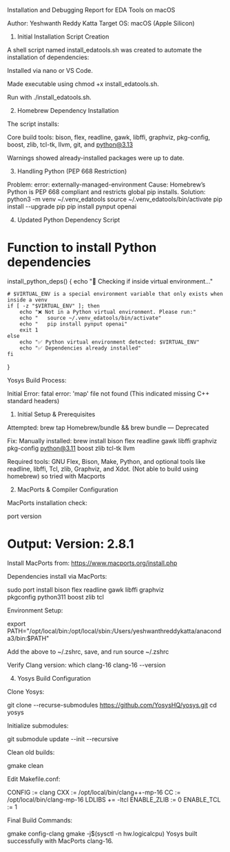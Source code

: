 Installation and Debugging Report for EDA Tools on macOS

Author: Yeshwanth Reddy Katta Target OS: macOS (Apple Silicon)

1. Initial Installation Script Creation

A shell script named install_edatools.sh was created to automate the installation of dependencies:

Installed via nano or VS Code.

Made executable using chmod +x install_edatools.sh.

Run with ./install_edatools.sh.

2. Homebrew Dependency Installation

The script installs:

Core build tools: bison, flex, readline, gawk, libffi, graphviz, pkg-config, boost, zlib, tcl-tk, llvm, git, and python@3.13

Warnings showed already-installed packages were up to date.

3. Handling Python (PEP 668 Restriction)

Problem:
error: externally-managed-environment
Cause: Homebrew’s Python is PEP 668 compliant and restricts global pip installs.
Solution:
python3 -m venv ~/.venv_edatools
source ~/.venv_edatools/bin/activate
pip install --upgrade pip
pip install pynput openai

4. Updated Python Dependency Script

# Function to install Python dependencies
install_python_deps() {
    echo "🐍 Checking if inside virtual environment..."

    # $VIRTUAL_ENV is a special environment variable that only exists when inside a venv
    if [ -z "$VIRTUAL_ENV" ]; then
        echo "❌ Not in a Python virtual environment. Please run:"
        echo "   source ~/.venv_edatools/bin/activate"
        echo "   pip install pynput openai"
        exit 1
    else
        echo "✅ Python virtual environment detected: $VIRTUAL_ENV"
        echo "✅ Dependencies already installed"
    fi
}

Yosys Build Process:

Initial Error:
fatal error: 'map' file not found (This indicated missing C++ standard headers)
1. Initial Setup & Prerequisites

Attempted: brew tap Homebrew/bundle && brew bundle — Deprecated

Fix: Manually installed:
brew install bison flex readline gawk libffi graphviz pkg-config python@3.11 boost zlib tcl-tk llvm

Required tools: GNU Flex, Bison, Make, Python, and optional tools like readline, libffi, Tcl, zlib, Graphviz, and Xdot.
(Not able to build using homebrew) so tried with Macports

2. MacPorts & Compiler Configuration

MacPorts installation check:

port version
# Output: Version: 2.8.1

Install MacPorts from: https://www.macports.org/install.php

Dependencies install via MacPorts:

sudo port install bison flex readline gawk libffi graphviz \
    pkgconfig python311 boost zlib tcl

Environment Setup:

export PATH="/opt/local/bin:/opt/local/sbin:/Users/yeshwanthreddykatta/anaconda3/bin:$PATH"

Add the above to ~/.zshrc, save, and run source ~/.zshrc

Verify Clang version:
which clang-16
clang-16 --version

4. Yosys Build Configuration

Clone Yosys:

git clone --recurse-submodules https://github.com/YosysHQ/yosys.git
cd yosys

Initialize submodules:

git submodule update --init --recursive

Clean old builds:

gmake clean

Edit Makefile.conf:

CONFIG := clang
CXX := /opt/local/bin/clang++-mp-16
CC := /opt/local/bin/clang-mp-16
LDLIBS += -ltcl
ENABLE_ZLIB := 0
ENABLE_TCL := 1

Final Build Commands:

gmake config-clang
gmake -j$(sysctl -n hw.logicalcpu)
 Yosys built successfully with MacPorts clang-16.


